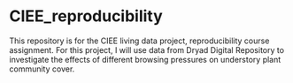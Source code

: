 # CIEE_reproducibility
This repository is for the CIEE living data project, reproducibility course assignment. For this project, I will use data from Dryad Digital Repository to investigate the effects of different browsing pressures on understory plant community cover. 
